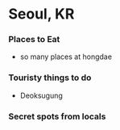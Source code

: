 # Seoul, KR

### Places to Eat
- so many places at hongdae

### Touristy things to do
- Deoksugung

### Secret spots from locals

